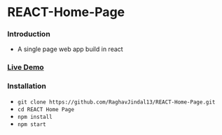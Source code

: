 # REACT-Home-Page

### Introduction
- A single page web app build in react 

### [Live Demo](https://raga-react-home.netlify.app/)

### Installation

 - ```git clone https://github.com/RaghavJindal13/REACT-Home-Page.git ```
 - ```cd REACT Home Page```
 - ```npm install```
 - ```npm start```
